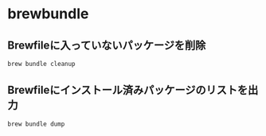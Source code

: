 # brewbundle

## Brewfileに入っていないパッケージを削除

```
brew bundle cleanup
```

## Brewfileにインストール済みパッケージのリストを出力

```
brew bundle dump
```